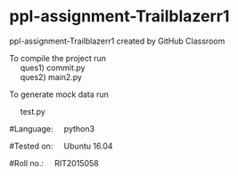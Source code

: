 # ppl-assignment-Trailblazerr1
ppl-assignment-Trailblazerr1 created by GitHub Classroom

To compile the project run   
 &nbsp;&nbsp;&nbsp;&nbsp;       ques1) commit.py  
  &nbsp;&nbsp;&nbsp;&nbsp;       ques2) main2.py

To generate mock data run    

 &nbsp;&nbsp;&nbsp;&nbsp;         test.py

#Language:
 &nbsp;&nbsp;&nbsp;&nbsp;python3       
   
#Tested on:
 &nbsp;&nbsp;&nbsp;&nbsp;Ubuntu 16.04

#Roll no.:
 &nbsp;&nbsp;&nbsp;&nbsp;RIT2015058
